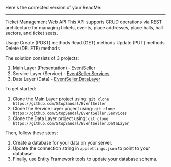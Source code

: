 Here's the corrected version of your ReadMe:

---

Ticket Management Web API
This API supports CRUD operations via REST architecture for managing tickets, events, place addresses, place halls, hall sectors, and ticket seats.

Usage
Create (POST) methods
Read (GET) methods
Update (PUT) methods
Delete (DELETE) methods


The solution consists of 3 projects:

1. Main Layer (Presentation) - [EventSeller](https://github.com/StopSandal/EventSeller)
2. Service Layer (Service) - [EventSeller.Services](https://github.com/StopSandal/EventSeller.Services)
3. Data Layer (Data) - [EventSeller.DataLayer](https://github.com/StopSandal/EventSeller.DataLayer)

To get started:

1. Clone the Main Layer project using: `git clone https://github.com/StopSandal/EventSeller`
2. Clone the Service Layer project using: `git clone https://github.com/StopSandal/EventSeller.Services`
3. Clone the Data Layer project using: `git clone https://github.com/StopSandal/EventSeller.DataLayer`

Then, follow these steps:

1. Create a database for your data on your server.
2. Update the connection string in `appsettings.json` to point to your database.
3. Finally, use Entity Framework tools to update your database schema.
